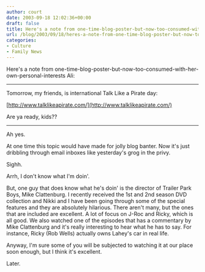 ```yaml
---
author: court
date: 2003-09-18 12:02:36+00:00
draft: false
title: Here's a note from one-time-blog-poster-but-now-too-consumed-with-her-own-personal-interests
url: /blog/2003/09/18/heres-a-note-from-one-time-blog-poster-but-now-too-consumed-with-her-own-personal-interests/
categories:
- Culture
- Family News
---
```


Here's a note from one-time-blog-poster-but-now-too-consumed-with-her-own-personal-interests Ali:

****************
Tomorrow, my friends, is international Talk Like a Pirate day:

[http://www.talklikeapirate.com/](http://www.talklikeapirate.com/)

Are ya ready, kids??
****************

Ah yes.

At one time this topic would have made for jolly blog banter.  Now it's just dribbling through email inboxes like yesterday's grog in the privy.

Sighh.

Arrh, I don't know what I'm doin'.

But, one guy that does know what he's doin' is the director of Trailer Park Boys, Mike Clattenburg.  I recently received the 1st and 2nd season DVD collection and Nikki and I have been going through some of the special features and they are absolutely hilarious.  There aren't many, but the ones that are included are excellent.  A lot of focus on J-Roc and Ricky, which is all good.  We also watched one of the episodes that has a commentary by Mike Clattenburg and it's really interesting to hear what he has to say.  For instance, Ricky (Rob Wells) actually owns Lahey's car in real life.

Anyway, I'm sure some of you will be subjected to watching it at our place soon enough, but I think it's excellent.

Later.
